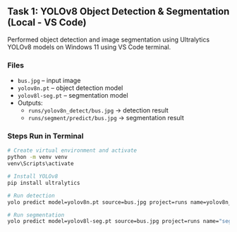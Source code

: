 ## Task 1: YOLOv8 Object Detection & Segmentation (Local - VS Code)

Performed object detection and image segmentation using Ultralytics YOLOv8 models on Windows 11 using VS Code terminal.

### Files
- `bus.jpg` – input image
- `yolov8n.pt` – object detection model
- `yolov8l-seg.pt` – segmentation model
- Outputs:
  - `runs/yolov8n_detect/bus.jpg` → detection result
  - `runs/segment/predict/bus.jpg` → segmentation result

### Steps Run in Terminal

```bash
# Create virtual environment and activate
python -m venv venv
venv\Scripts\activate

# Install YOLOv8
pip install ultralytics

# Run detection
yolo predict model=yolov8n.pt source=bus.jpg project=runs name=yolov8n_detect

# Run segmentation
yolo predict model=yolov8l-seg.pt source=bus.jpg project=runs name="segment/predict"
